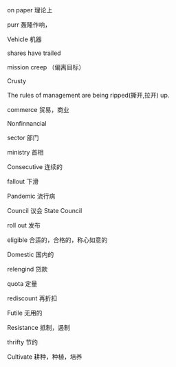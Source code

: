 on paper 理论上

purr 轰隆作响，

Vehicle 机器

shares have trailed 

mission creep （偏离目标）

Crusty 

The rules of management are being ripped(撕开,拉开) up.

commerce 贸易，商业

Nonfinnancial 

sector 部门

ministry 首相

Consecutive 连续的

fallout 下滑

Pandemic 流行病

Council 议会 State Council

roll out 发布

eligible 合适的，合格的，称心如意的

Domestic 国内的

relengind 贷款

quota 定量

rediscount 再折扣

Futile 无用的

Resistance 抵制，遏制

thrifty 节约

Cultivate 耕种，种植，培养





